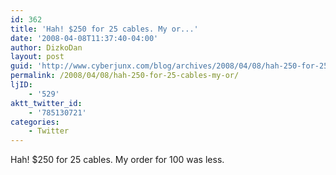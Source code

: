 ```yaml
---
id: 362
title: 'Hah! $250 for 25 cables. My or...'
date: '2008-04-08T11:37:40-04:00'
author: DizkoDan
layout: post
guid: 'http://www.cyberjunx.com/blog/archives/2008/04/08/hah-250-for-25-cables-my-or/'
permalink: /2008/04/08/hah-250-for-25-cables-my-or/
ljID:
    - '529'
aktt_twitter_id:
    - '785130721'
categories:
    - Twitter
---
```


Hah! $250 for 25 cables. My order for 100 was less.